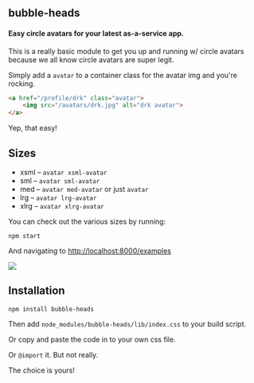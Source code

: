 ## bubble-heads
#### Easy circle avatars for your latest as-a-service app.

This is a really basic module to get you up and running w/ circle avatars because we 
all know circle avatars are super legit.

Simply add a `avatar` to a container class for the avatar img and you're rocking.

```html
<a href="/profile/drk" class="avatar">
    <img src="/avatars/drk.jpg" alt="drk avatar">
</a>
```
Yep, that easy!

## Sizes

* xsml – `avatar xsml-avatar`
* sml – `avatar sml-avatar`
* med – `avatar med-avatar` or just `avatar`
* lrg – `avatar lrg-avatar`
* xlrg – `avatar xlrg-avatar`

You can check out the various sizes by running:

```
npm start
```

And navigating to [http://localhost:8000/examples](http://localhost:8000/examples)

![](https://raw.github.com/derekr/bubble-heads/master/examples/sizes.png)

## Installation

```
npm install bubble-heads
```

Then add `node_modules/bubble-heads/lib/index.css` to your build script.

Or copy and paste the code in to your own css file.

Or `@import` it. But not really.

The choice is yours!
